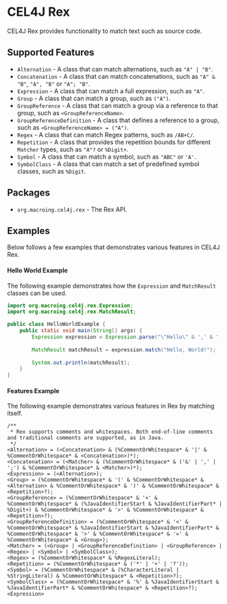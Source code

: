 CEL4J Rex
=========
CEL4J Rex provides functionality to match text such as source code.

Supported Features
------------------
* `Alternation` - A class that can match alternations, such as `"A" | "B"`.
* `Concatenation` - A class that can match concatenations, such as `"A" & "B"`, `"A", "B"` or `"A"; "B"`.
* `Expression` - A class that can match a full expression, such as `"A"`.
* `Group` - A class that can match a group, such as `("A")`.
* `GroupReference` - A class that can match a group via a reference to that group, such as `<GroupReferenceName>`.
* `GroupReferenceDefinition` - A class that defines a reference to a group, such as `<GroupReferenceName> = ("A")`.
* `Regex` - A class that can match Regex patterns, such as `/AB+C/`.
* `Repetition` - A class that provides the repetition bounds for different `Matcher` types, such as `"A"?` or `%Digit+`.
* `Symbol` - A class that can match a symbol, such as `"ABC"` or `'A'`.
* `SymbolClass` - A class that can match a set of predefined symbol classes, such as `%Digit`.

Packages
--------
* `org.macroing.cel4j.rex` - The Rex API.

Examples
--------
Below follows a few examples that demonstrates various features in CEL4J Rex.

#### Hello World Example
The following example demonstrates how the `Expression` and `MatchResult` classes can be used.

```java
import org.macroing.cel4j.rex.Expression;
import org.macroing.cel4j.rex.MatchResult;

public class HelloWorldExample {
    public static void main(String[] args) {
        Expression expression = Expression.parse("\"Hello\" & ',' & ' ' & \"World\" & '!'");
        
        MatchResult matchResult = expression.match("Hello, World!");
        
        System.out.println(matchResult);
    }
}
```

#### Features Example
The following example demonstrates various features in Rex by matching itself.

```
/**
 * Rex supports comments and whitespaces. Both end-of-line comments and traditional comments are supported, as in Java.
 */
<Alternation> = (<Concatenation> & (%CommentOrWhitespace* & '|' & %CommentOrWhitespace* & <Concatenation>)*);
<Concatenation> = (<Matcher> & (%CommentOrWhitespace* & ('&' | ',' | ';') & %CommentOrWhitespace* & <Matcher>)*);
<Expression> = (<Alternation>);
<Group> = (%CommentOrWhitespace* & '(' & %CommentOrWhitespace* & <Alternation> & %CommentOrWhitespace* & ')' & %CommentOrWhitespace* & <Repetition>?);
<GroupReference> = (%CommentOrWhitespace* & '<' & %CommentOrWhitespace* & (%JavaIdentifierStart & %JavaIdentifierPart* | %Digit+) & %CommentOrWhitespace* & '>' & %CommentOrWhitespace* & <Repetition>?);
<GroupReferenceDefinition> = (%CommentOrWhitespace* & '<' & %CommentOrWhitespace* & %JavaIdentifierStart & %JavaIdentifierPart* & %CommentOrWhitespace* & '>' & %CommentOrWhitespace* & '=' & %CommentOrWhitespace* & <Group>);
<Matcher> = (<Group> | <GroupReferenceDefinition> | <GroupReference> | <Regex> | <Symbol> | <SymbolClass>);
<Regex> = (%CommentOrWhitespace* & %RegexLiteral);
<Repetition> = (%CommentOrWhitespace* & ('*' | '+' | '?'));
<Symbol> = (%CommentOrWhitespace* & (%CharacterLiteral | %StringLiteral) & %CommentOrWhitespace* & <Repetition>?);
<SymbolClass> = (%CommentOrWhitespace* & '%' & %JavaIdentifierStart & %JavaIdentifierPart* & %CommentOrWhitespace* & <Repetition>?);
<Expression>
```